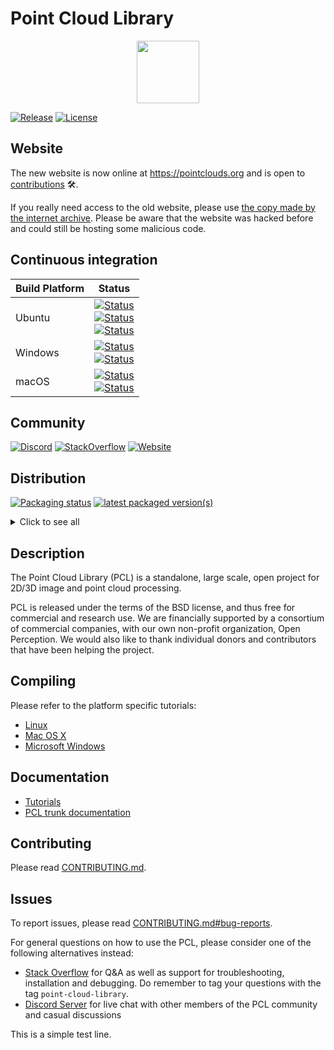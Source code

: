 # Point Cloud Library

<p align="center"><img src="pcl.png" height="100"></p>

[![Release][release-image]][releases]
[![License][license-image]][license]

[release-image]: https://img.shields.io/badge/release-1.11.1-green.svg?style=flat
[releases]: https://github.com/PointCloudLibrary/pcl/releases

[license-image]: https://img.shields.io/badge/license-BSD-green.svg?style=flat
[license]: https://github.com/PointCloudLibrary/pcl/blob/master/LICENSE.txt

Website
-------

The new website is now online at https://pointclouds.org and is open to [contributions](https://github.com/PointCloudLibrary/PointCloudLibrary.github.io) :hammer_and_wrench:.

If you really need access to the old website, please use [the copy made by the internet archive](https://web.archive.org/web/20191017164724/http://www.pointclouds.org/). Please be aware that the website was hacked before and could still be hosting some malicious code.

Continuous integration
----------------------
[ci-latest-build]: https://dev.azure.com/PointCloudLibrary/pcl/_build/latest?definitionId=9&branchName=master
[ci-ubuntu-18.04]: https://dev.azure.com/PointCloudLibrary/pcl/_apis/build/status/9?branchName=master&stageName=Build%20GCC&jobName=Ubuntu&configuration=Ubuntu%2018.04%20GCC&label=Ubuntu%2018.04%20GCC
[ci-ubuntu-20.04]: https://dev.azure.com/PointCloudLibrary/pcl/_apis/build/status/9?branchName=master&stageName=Build%20Clang&jobName=Ubuntu&configuration=Ubuntu%2020.04%20Clang&label=Ubuntu%2020.04%20Clang
[ci-ubuntu-20.10]: https://dev.azure.com/PointCloudLibrary/pcl/_apis/build/status/9?branchName=master&stageName=Build%20GCC&jobName=Ubuntu&configuration=Ubuntu%2020.10%20GCC&label=Ubuntu%2020.10%20GCC
[ci-windows-x86]: https://dev.azure.com/PointCloudLibrary/pcl/_apis/build/status/9?branchName=master&stageName=Build%20MSVC&jobName=Windows%20VS2017%20Build&configuration=Windows%20VS2017%20Build%20x86&label=Windows%20VS2017%20x86
[ci-windows-x64]: https://dev.azure.com/PointCloudLibrary/pcl/_apis/build/status/9?branchName=master&stageName=Build%20MSVC&jobName=Windows%20VS2017%20Build&configuration=Windows%20VS2017%20Build%20x64&label=Windows%20VS2017%20x64
[ci-macos-10.14]: https://dev.azure.com/PointCloudLibrary/pcl/_apis/build/status/9?branchName=master&stageName=Build%20Clang&jobName=macOS&configuration=macOS%20Mojave%2010.14&label=macOS%20Mojave%2010.14
[ci-macos-10.15]: https://dev.azure.com/PointCloudLibrary/pcl/_apis/build/status/9?branchName=master&stageName=Build%20Clang&jobName=macOS&configuration=macOS%20Catalina%2010.15&label=macOS%20Catalina%2010.15

Build Platform           | Status
------------------------ | ------------------------------------------------------------------------------------------------- |
Ubuntu                   | [![Status][ci-ubuntu-18.04]][ci-latest-build] <br> [![Status][ci-ubuntu-20.04]][ci-latest-build]                              <br> [![Status][ci-ubuntu-20.10]][ci-latest-build]                                                |
Windows                  | [![Status][ci-windows-x86]][ci-latest-build]  <br> [![Status][ci-windows-x64]][ci-latest-build]   |
macOS                    | [![Status][ci-macos-10.14]][ci-latest-build]  <br> [![Status][ci-macos-10.15]][ci-latest-build]   |

Community
---------
[![Discord][discord-image]][discord-server]
[![StackOverflow][so-question-count]][stackoverflow]
[![Website][website-status]][website]


[discord-image]: https://img.shields.io/discord/694824801977630762?color=7289da&label=community%20chat&logo=discord&style=plastic
[discord-server]: https://discord.gg/JFFMAXS
[website-status]: https://img.shields.io/website/https/pointcloudlibrary.github.io.svg?down_color=red&down_message=is%20down&up_color=green&up_message=is%20new
[website]: https://pointclouds.org/

[so-question-count]: https://img.shields.io/stackexchange/stackoverflow/t/point-cloud-library.svg?logo=stackoverflow
[stackoverflow]: https://stackoverflow.com/questions/tagged/point-cloud-library

Distribution
---------
[![Packaging status](https://repology.org/badge/tiny-repos/pcl-pointclouds.svg)](https://repology.org/project/pcl-pointclouds/badges)
[![latest packaged version(s)](https://repology.org/badge/latest-versions/pcl-pointclouds.svg)](https://repology.org/project/pcl-pointclouds/versions)

<details>
<summary>Click to see all</summary>
<p>
<a href="https://repology.org/project/pcl-pointclouds/packages">
    <img src="https://repology.org/badge/vertical-allrepos/pcl-pointclouds.svg?columns=3"
         alt="Packaging status">
</a>
</p>
</details>

Description
-----------
The Point Cloud Library (PCL) is a standalone, large scale, open project for 2D/3D image and point cloud processing.

PCL is released under the terms of the BSD license, and thus free for commercial and research use. We are financially supported by a consortium of commercial companies, with our own non-profit organization, Open Perception. We would also like to thank individual donors and contributors that have been helping the project.

Compiling
---------
Please refer to the platform specific tutorials:
 - [Linux](https://pcl-tutorials.readthedocs.io/en/latest/compiling_pcl_posix.html)
 - [Mac OS X](https://pcl-tutorials.readthedocs.io/en/latest/compiling_pcl_macosx.html)
 - [Microsoft Windows](https://pcl-tutorials.readthedocs.io/en/latest/compiling_pcl_windows.html)

Documentation
-------------
- [Tutorials](https://pcl-tutorials.readthedocs.io/)
- [PCL trunk documentation](https://pointclouds.org/documentation/)

Contributing
------------
Please read [CONTRIBUTING.md](https://github.com/PointCloudLibrary/pcl/blob/master/CONTRIBUTING.md).

Issues
------
To report issues, please read [CONTRIBUTING.md#bug-reports](https://github.com/PointCloudLibrary/pcl/blob/master/CONTRIBUTING.md#bug-reports).

For general questions on how to use the PCL, please consider one of the following alternatives instead:
* [Stack Overflow](https://stackoverflow.com/questions/tagged/point-cloud-library)
for Q&A as well as support for troubleshooting, installation and debugging. Do
remember to tag your questions with the tag `point-cloud-library`.
* [Discord Server](https://discord.gg/JFFMAXS) for live chat with
other members of the PCL community and casual discussions

This is a simple test line.